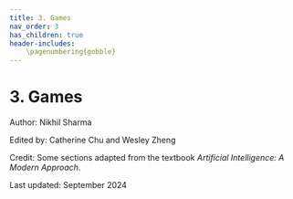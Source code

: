 ```yaml
---
title: 3. Games
nav_order: 3
has_children: true
header-includes:
    \pagenumbering{gobble}
---
```


# 3. Games

Author: Nikhil Sharma

Edited by: Catherine Chu and Wesley Zheng

Credit: Some sections adapted from the textbook *Artificial Intelligence: A Modern Approach*.

Last updated: September 2024
